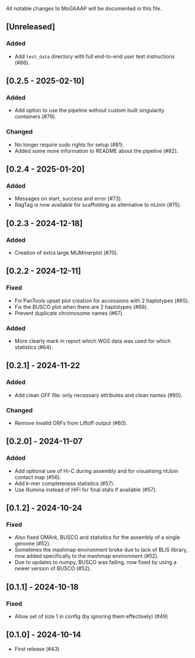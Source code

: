 All notable changes to MoGAAAP will be documented in this file.

## [Unreleased]

### Added
- Add `test_data` directory with full end-to-end user test instructions (#86).

## [0.2.5 - 2025-02-10]

### Added
- Add option to use the pipeline without custom built singularity containers (#79).

### Changed
- No longer require sudo rights for setup (#81).
- Added some more information to README about the pipeline (#82).

## [0.2.4 - 2025-01-20]

### Added
- Messages on start, success and error (#73).
- RagTag is now available for scaffolding as alternative to ntJoin (#75).

## [0.2.3 - 2024-12-18]

### Added
- Creation of extra large MUMmerplot (#70).

## [0.2.2 - 2024-12-11]

### Fixed
- Fix PanTools upset plot creation for accessions with 2 haplotypes (#65).
- Fix the BUSCO plot when there are 2 haplotypes (#66).
- Prevent duplicate chromosome names (#67).

### Added
- More clearly mark in report which WGS data was used for which statistics (#64).

## [0.2.1] - 2024-11-22

### Added
- Add clean GFF file: only necessary attributes and clean names (#60).

### Changed
- Remove invalid ORFs from Liftoff output (#60).

## [0.2.0] - 2024-11-07

### Added
- Add optional use of Hi-C during assembly and for visualising ntJoin contact map (#56).
- Add k-mer completeness statistics (#57).
- Use Illumina instead of HiFi for final stats if available (#57).

## [0.1.2] - 2024-10-24

### Fixed
- Also fixed OMArk, BUSCO and statistics for the assembly of a single genome (#52).
- Sometimes the mashmap environment broke due to lack of BLIS library, now added specifically to the mashmap environment (#52).
- Due to updates to numpy, BUSCO was failing, now fixed by using a newer version of BUSCO (#52).

## [0.1.1] - 2024-10-18

### Fixed
- Allow set of size 1 in config (by ignoring them effectively) (#49)

## [0.1.0] - 2024-10-14

- First release (#43)
